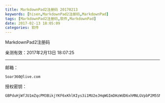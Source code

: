 ```yaml
---
title: MarkdownPad2注册码 20170213
keywords: [hisen,MarkdownPad2注册码,MarkdownPad]
tags: [MarkdownPad2注册码,软件,MarkdownPad]
date: 2017-02-13 18:05:09
categories: 软件
---
```


MarkdownPad2注册码

亲测有效：2017年2月13日 18:07:25

---

邮箱：
```
Soar360@live.com
```
授权密钥：
<!--more-->
```
GBPduHjWfJU1mZqcPM3BikjYKF6xKhlKIys3i1MU2eJHqWGImDHzWdD6xhMNLGVpbP2M5SN6bnxn2kSE8qHqNY5QaaRxmO3YSMHxlv2EYpjdwLcPwfeTG7kUdnhKE0vVy4RidP6Y2wZ0q74f47fzsZo45JE2hfQBFi2O9Jldjp1mW8HUpTtLA2a5/sQytXJUQl/QKO0jUQY4pa5CCx20sV1ClOTZtAGngSOJtIOFXK599sBr5aIEFyH0K7H4BoNMiiDMnxt1rD8Vb/ikJdhGMMQr0R4B+L3nWU97eaVPTRKfWGDE8/eAgKzpGwrQQoDh+nzX1xoVQ8NAuH+s4UcSeQ==
```